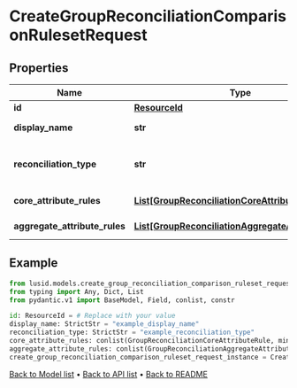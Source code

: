 # CreateGroupReconciliationComparisonRulesetRequest

## Properties
Name | Type | Description | Notes
------------ | ------------- | ------------- | -------------
**id** | [**ResourceId**](ResourceId.md) |  | 
**display_name** | **str** | The name of the ruleset | 
**reconciliation_type** | **str** | The type of reconciliation to perform. \&quot;Holding\&quot; | \&quot;Transaction\&quot; | \&quot;Valuation\&quot; | 
**core_attribute_rules** | [**List[GroupReconciliationCoreAttributeRule]**](GroupReconciliationCoreAttributeRule.md) | The core comparison rules | 
**aggregate_attribute_rules** | [**List[GroupReconciliationAggregateAttributeRule]**](GroupReconciliationAggregateAttributeRule.md) | The aggregate comparison rules | 
## Example

```python
from lusid.models.create_group_reconciliation_comparison_ruleset_request import CreateGroupReconciliationComparisonRulesetRequest
from typing import Any, Dict, List
from pydantic.v1 import BaseModel, Field, conlist, constr

id: ResourceId = # Replace with your value
display_name: StrictStr = "example_display_name"
reconciliation_type: StrictStr = "example_reconciliation_type"
core_attribute_rules: conlist(GroupReconciliationCoreAttributeRule, min_items=1) = Field(..., alias="coreAttributeRules", description="The core comparison rules")
aggregate_attribute_rules: conlist(GroupReconciliationAggregateAttributeRule, min_items=1) = Field(..., alias="aggregateAttributeRules", description="The aggregate comparison rules")
create_group_reconciliation_comparison_ruleset_request_instance = CreateGroupReconciliationComparisonRulesetRequest(id=id, display_name=display_name, reconciliation_type=reconciliation_type, core_attribute_rules=core_attribute_rules, aggregate_attribute_rules=aggregate_attribute_rules)

```

[Back to Model list](../README.md#documentation-for-models) &#8226; [Back to API list](../README.md#documentation-for-api-endpoints) &#8226; [Back to README](../README.md)

